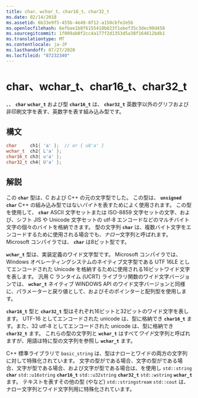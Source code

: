 ```yaml
---
title: char、wchar_t、char16_t、char32_t
ms.date: 02/14/2018
ms.assetid: 6b33e9f5-455b-4e49-8f12-a150cbfe2e5b
ms.openlocfilehash: 6efbae1b8f6155410b823f1abef35c3dec90d458
ms.sourcegitcommit: 1f009ab0f2cc4a177f2d1353d5a38f164612bdb1
ms.translationtype: MT
ms.contentlocale: ja-JP
ms.lasthandoff: 07/27/2020
ms.locfileid: "87232340"
---
```

# <a name="char-wchar_t-char16_t-char32_t"></a>char、wchar_t、char16_t、char32_t

、、 **`char`** **`wchar_t`** および型 **`char16_t`** は、 **`char32_t`** 英数字以外のグリフおよび非印刷文字を表す、英数字を表す組み込み型です。

## <a name="syntax"></a>構文

```cpp
char     ch1{ 'a' };  // or { u8'a' }
wchar_t  ch2{ L'a' };
char16_t ch3{ u'a' };
char32_t ch4{ U'a' };
```

## <a name="remarks"></a>解説

この **`char`** 型は、C および C++ の元の文字型でした。 この型は、 **`unsigned char`** C++ の組み込み型ではない*バイト*を表すためによく使用されます。 この型を使用して、 **`char`** ASCII 文字セットまたは ISO-8859 文字セットの文字、および、シフト JIS や Unicode 文字セットの utf-8 エンコードなどのマルチバイト文字の個々のバイトを格納できます。 型の文字列 **`char`** は、複数バイト文字をエンコードするために使用される場合でも、*ナロー*文字列と呼ばれます。 Microsoft コンパイラでは、 **`char`** は8ビット型です。

**`wchar_t`** 型は、実装定義のワイド文字型です。 Microsoft コンパイラでは、Windows オペレーティングシステムのネイティブ文字型である UTF 16LE としてエンコードされた Unicode を格納するために使用される16ビットワイド文字を表します。 汎用 C ランタイム (UCRT) ライブラリ関数のワイド文字バージョンでは、 **`wchar_t`** ネイティブ WINDOWS API のワイド文字バージョンと同様に、パラメーターと戻り値として、およびそのポインターと配列型を使用します。

**`char16_t`** 型と **`char32_t`** 型はそれぞれ16ビットと32ビットのワイド文字を表します。 UTF-16 としてエンコードされた unicode は、型に格納でき **`char16_t`** ます。また、32 utf-8 としてエンコードされた unicode は、型に格納でき **`char32_t`** ます。 これらの型の文字列と **`wchar_t`** はすべて*ワイド*文字列と呼ばれますが、用語は特に型の文字列を参照し **`wchar_t`** ます。

C++ 標準ライブラリで `basic_string` は、型はナローとワイドの両方の文字列に対して特殊化されています。 文字の型がである場合、文字の型がである場合、文字が型である場合、および文字が型である場合は、を使用し `std::string` **`char`** `std::u16string` **`char16_t`** `std::u32string` **`char32_t`** `std::wstring` **`wchar_t`** ます。 テキストを表すその他の型 (やなど) `std::stringstream` `std::cout` は、ナロー文字列とワイド文字列用に特殊化されています。
